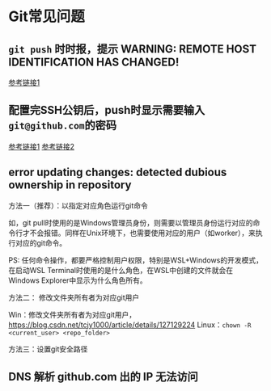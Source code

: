 # Git常见问题



##  `git push` 时时报，提示 WARNING: REMOTE HOST IDENTIFICATION HAS CHANGED!


[参考链接1](https://blog.csdn.net/qq_41884002/article/details/123358315)


## 配置完SSH公钥后，push时显示需要输入`git@github.com`的密码

[参考链接1](https://blog.csdn.net/yuzhiqiang_1993/article/details/127032178)
[参考链接2](https://blog.csdn.net/wxc_1998/article/details/127291104)


## error updating changes: detected dubious ownership in repository

方法一（推荐）：以指定对应角色运行git命令

如，git pull时使用的是Windows管理员身份，则需要以管理员身份运行对应的命令行才不会报错。同样在Unix环境下，也需要使用对应的用户（如worker），来执行对应的git命令。

PS: 任何命令操作，都要严格控制用户权限，特别是WSL+Windows的开发模式，在启动WSL Terminal时使用的是什么角色，在WSL中创建的文件就会在Windows Explorer中显示为什么角色所有。


方法二： 修改文件夹所有者为对应git用户

Win：修改文件夹所有者为对应git用户， https://blog.csdn.net/tcjy1000/article/details/127129224
Linux：`chown -R <current_user> <repo_folder>`

方法三：设置git安全路径


##  DNS 解析 github.com 出的 IP 无法访问


